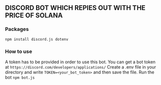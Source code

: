 ## DISCORD BOT WHICH REPIES OUT WITH THE PRICE OF SOLANA

### Packages
    npm install discord.js dotenv

### How to use
   A token has to be provided in order to use this bot. You can get a bot token at `https://discord.com/developers/applications/` 
   Create a .env file in your directory and write `TOKEN=<your_bot_token>` and then save the file.
   Run the bot `npm bot.js`
